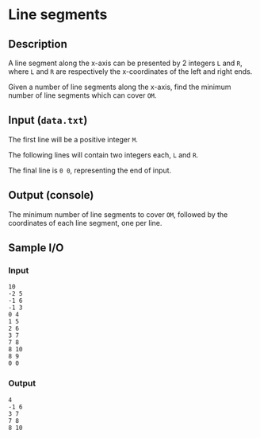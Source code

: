# Line segments

## Description
A line segment along the x-axis can be presented by 2 integers `L` and `R`, where `L` and `R` are respectively the x-coordinates of the left and right ends. 

Given a number of line segments along the x-axis, find the minimum number of line segments which can cover `OM`.

## Input (`data.txt`)
The first line will be a positive integer `M`.

The following lines will contain two integers each, `L` and `R`.

The final line is `0 0`, representing the end of input.

## Output (console)
The minimum number of line segments to cover `OM`, followed by the coordinates of each line segment, one per line.

## Sample I/O
### Input
```
10
-2 5
-1 6
-1 3
0 4
1 5
2 6
3 7
7 8
8 10
8 9
0 0
```

### Output
```
4
-1 6
3 7
7 8
8 10
```

